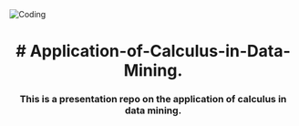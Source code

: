 <img align="center" alt="Coding" src="https://raw.githubusercontent.com/Shourav-Deb/Pic-Saver/main/Application-of-Calculus-in-Data-Mining/B.jpeg?token=GHSAT0AAAAAAB453PIDHGSXZ3ZSWGOQJKDOY6YBRPQ">

<h1 align="center"><b># Application-of-Calculus-in-Data-Mining.</h1>
  
<h3 align="center">  This is a presentation repo on the application of calculus in data mining.</h3>
